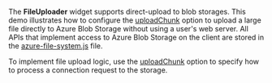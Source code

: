 The **FileUploader** widget supports direct-upload to blob storages. This demo illustrates how to configure the [uploadChunk](/Documentation/ApiReference/UI_Widgets/dxFileUploader/Configuration/#uploadChunk) option to upload a large file directly to Azure Blob Storage without using a user's web server. All APIs that implement access to Azure Blob Storage on the client are stored in the <a href="../../../../JSDemos/Demos/FileUploader/AzureDirectUploading/azure-file-system.js" target="_blank">azure-file-system.js</a> file.

To implement file upload logic, use the [uploadChunk](/Documentation/ApiReference/UI_Widgets/dxFileUploader/Configuration/#uploadChunk) option to specify how to process a connection request to the storage.